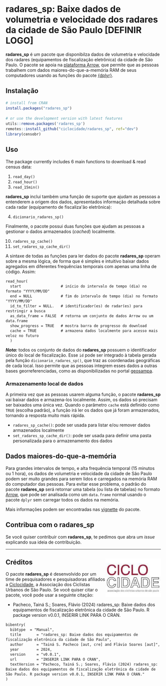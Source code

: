 # radares_sp: Baixe dados de volumetria e velocidade dos radares da cidade de São Paulo [DEFINIR LOGO]

**radares_sp** é um pacote que disponibilza dados de volumetria e velocidade dos radares (equipamentos de fiscalização eletrônica) da cidade de São Paulo. O pacote se apoia na [plataforma Arrow](https://arrow.apache.org/docs/r/), que permite que as pessoas trabalhem com dados maiores-do-que-a-memória RAM de seus computadores usando as funções do pacote [{dplyr}](https://arrow.apache.org/docs/r/articles/arrow.html#analyzing-arrow-data-with-dplyr). 


## Instalação

```R
# install from CRAN
install.packages("radares_sp")

# or use the development version with latest features
utils::remove.packages('radares_sp')
remotes::install_github("ciclocidade/radares_sp", ref="dev")
library(censobr)
```


## Uso

The package currently includes 6 main functions to download & read census data:

1. `read_day()`
2. `read_hour()`
3. `read_15min()`

**radares_sp** inclui também uma função de suporte que ajudam as pessoas a entenderem a origem dos dados, apresentados informação detalhada sobre cada radar (equipamento de fiscaliza'ão eletrônica):

4. `dicionario_radares_sp()`

Finalmente, o pacote possui duas funções que ajudam as pessoas a gestionar o dados armazenados (*cached*) localmente.

10. `radares_sp_cache()` 
11. `set_radares_sp_cache_dir()`

A sintaxe de todas as funções para ler dados do pacote **radares_sp** operam sobre a mesma lógica, de forma que é simples e intuitivo baixar dados agregados em diferentes frequências temporais com apenas uma linha de código. Assim:

```
read_hour(
  start                  # início do intervalo de tempo (dia) no formato "YYYY/MM/DD"
  end = NULL             # fim do intervalo de tempo (dia) no formato "YYYY/MM/DD"
  id_to_filter = NULL.   # identificador(es) de radar(es) para restringir a busca
  as_data_frame = FALSE  # retorna um conjunto de dados Arrow ou um data.frame
  show_progress = TRUE   # mostra barra de progresso do download
  cache = TRUE           # armazena dados localmente para acesso mais veloz no futuro
  )
```

***Nota:*** todos os conjunto de dados do **radares_sp** possuem o identificador único do local de fiscalização. Esse `id` pode ser integrado à tabela gerada pela função `dicionario_radares_sp()`, que traz as coordenadas geográficas de cada local. Isso permite que as pessoas integrem esses dados a outras bases georreferenciadas, como as disponibilizadas no portal [geosampa](https://geosampa.prefeitura.sp.gov.br/PaginasPublicas/_SBC.aspx).

### Armazenamento local de dados

A primeira vez que as pessoas usarem alguma função, o pacote **radares_sp** vai baixar dados e armazena-los localmente. Assim, os dados só precisam ser baixados uma única vez. Quando o parâmetro `cache` está definido como `TRUE` (escolha padrão), a função irá ler os dados que já foram armazenados, tornando a resposta muito mais rápida. 

- `radares_sp_cache()`: pode ser usada para listar e/ou remover dados armazenados localmente
- `set_radares_sp_cache_dir()`: pode ser usada para definir uma pasta personalizada para o armazenamento dos dados

## Dados maiores-do-que-a-memória

Para grandes intervalos de tempo, e alta frequência temporal (15 minutos ou 1 hora), os dados de volumetria e velocidade da cidade de São Paulo podem ser muito grandes para serem lidos e carregados na memória RAM do computador das pessoas. Para evitar esse problema, o padrão do pacote **radares_sp** será retornar uma tabela (ou lista de tabelas) no formato [Arrow](https://arrow.apache.org/docs/r/articles/arrow.html#tabular-data-in-arrow), que pode ser analisada como um `data.frame` normal usando o pacote `dplyr` sem carregar todos os dados na memória.

Mais informações podem ser encontradas nas [vignette](https://ipeagit.ciclocidade/radares_sp/) do pacote.


## Contribua com o **radares_sp**
Se você quiser contribuir com **radares_sp**, te pedimos que abra um *issue* explicando sua ideia de contribuição. 

-----

## Créditos <img align="right" src="man/figures/logo_ciclo.jpeg?raw=true" alt="logo" width="180"></img>

O pacote **radares_sp** é desenvolvido por um time de pesquisadores e pesquisadoras afiliados a [Ciclocidade](https://www.ciclocidade.org.br), a Associação dos Ciclistas Urbanos de São Paulo. Se você quiser citar o pacote, você pode usar a seguinte citação:

- Pacheco, Tainá S.; Soares, Flávio (2024) radares_sp: Baixe dados dos equipamentos de fiscalização eletrônica da cidade de São Paulo. R package version v0.0.1, INSERIR LINK PARA O CRAN.

```
bibentry(
  bibtype  = "Manual",
  title       = "radares_sp: Baixe dados dos equipamentos de fiscalização eletrônica da cidade de São Paulo",
  author      = "Tainá S. Pacheco [aut, cre] and Flávio Soares [aut]",
  year        = 2024,
  version     = "v0.0.1",
  url         = "INSERIR LINK PARA O CRAN",
  textVersion = "Pacheco, Tainá S.; Soares, Flávio (2024) radares_sp: Baixe dados dos equipamentos de fiscalização eletrônica da cidade de São Paulo. R package version v0.0.1, INSERIR LINK PARA O CRAN."
)

```

